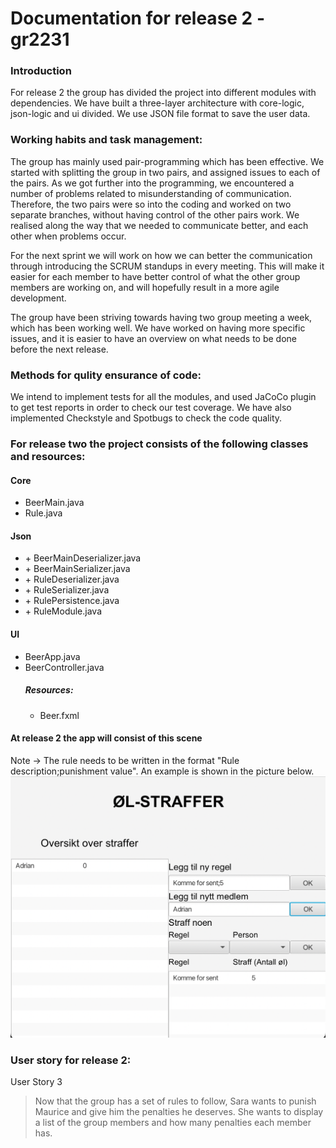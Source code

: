 # Documentation for release 2 - gr2231

### Introduction
For release 2 the group has divided the project into different modules with dependencies.
We have built a three-layer architecture with core-logic, json-logic and ui divided.
We use JSON file format to save the user data.

### Working habits and task management:
The group has mainly used pair-programming which has been effective.
We started with splitting the group in two pairs, and assigned issues to each of the pairs.
As we got further into the programming, we encountered a number of problems related to misunderstanding of communication.
Therefore, the two pairs were so into the coding and worked on two separate branches, without having control of the other pairs work.
We realised along the way that we needed to communicate better, and each other when problems occur.

For the next sprint we will work on how we can better the communication through introducing the SCRUM standups in every meeting.
This will make it easier for each member to have better control of what the other group members are working on, and will hopefully result in a more agile development.

The group have been striving towards having two group meeting a week, which has been working well.
We have worked on having more specific issues, and it is easier to have an overview on what needs to be done before the next release.

### Methods for qulity ensurance of code:
We intend to implement tests for all the modules, and used JaCoCo plugin to get test reports in order to check our test coverage.
We have also implemented Checkstyle and Spotbugs to check the code quality.



### For release two the project consists of the following classes and resources:


#### Core
* BeerMain.java
* Rule.java

#### Json
* \+ BeerMainDeserializer.java
* \+ BeerMainSerializer.java
* \+ RuleDeserializer.java
* \+ RuleSerializer.java
* \+ RulePersistence.java
* \+ RuleModule.java

#### UI
* BeerApp.java
* BeerController.java
  </br>
  ##### Resources:
    * Beer.fxml

#### At release 2 the app will consist of this scene

 Note &rarr; The rule needs to be written in the format "Rule description;punishment value". An example is shown in the picture below.
![alt_text](./uirelease2.png)

### User story for release 2:
User Story 3 
>Now that the group has a set of rules to follow, Sara wants to punish Maurice and give him the penalties he deserves.
She wants to display a list of the group members and how many penalties each member has.